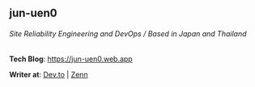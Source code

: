 ## jun-uen0
###### Site Reliability Engineering and DevOps / Based in Japan and Thailand

**Tech Blog**: https://jun-uen0.web.app

**Writer at**: [Dev.to](https://dev.to/jun_uen0) | [Zenn](https://zenn.dev/jun_uen0)
